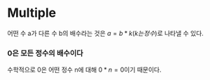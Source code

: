 # Multiple

어떤 수 a가 다른 수 b의 배수라는 것은 $a = b * k( k는 정수 )$로 나타낼 수 있다.</br>

### 0은 모든 정수의 배수이다
수학적으로 0은 어떤 정수 n에 대해 $0 * n = 0$이기 때문이다. </br>
